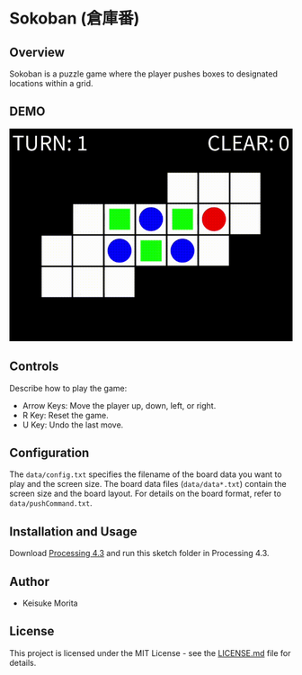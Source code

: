 # Sokoban (倉庫番)

## Overview

Sokoban is a puzzle game where the player pushes boxes to designated locations within a grid.

## DEMO

![Demo](./assets/demo.gif)

## Controls
Describe how to play the game:

- Arrow Keys: Move the player up, down, left, or right.
- R Key: Reset the game.
- U Key: Undo the last move.

## Configuration

The `data/config.txt` specifies the filename of the board data you want to play and the screen size.
The board data files (`data/data*.txt`) contain the screen size and the board layout. For details on the board format, refer to `data/pushCommand.txt`.

## Installation and Usage

Download [Processing 4.3](https://processing.org/download/) and run this sketch folder in Processing 4.3.

## Author
* Keisuke Morita

## License

This project is licensed under the MIT License - see the [LICENSE.md](./LICENSE.md) file for details.
